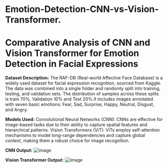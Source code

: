 # Emotion-Detection-CNN-vs-Vision-Transformer.


# Comparative Analysis of CNN and Vision Transformer for Emotion Detection in Facial Expressions

**Dataset Description:** The RAF-DB (Real-world Affective Face Database) is a widely used dataset for facial expression recognition, sourced from Kaggle. The data was combined into a single folder and randomly split into training, testing, and validation sets. The distribution of samples across these splits is train 70%, Validation 10% and Test 20%.It includes images annotated with seven basic emotions: Fear, Sad, Surprise, Happy, Neutral, Disgust, and Angry.


**Models Used:**
Convolutional Neural Networks (CNN): CNNs are effective for image-based tasks due to their ability to capture spatial features and hierarchical patterns.
Vision Transformers (ViT): ViTs employ self-attention mechanisms to model long-range dependencies and capture global context, making them a robust choice for image recognition.


**CNN Output:**
![image](https://github.com/user-attachments/assets/47cd3ce1-b83c-4144-8aa7-587358df6207)


**Vision Transformer Output:**
![image](https://github.com/user-attachments/assets/904c74fe-6a62-47d6-adc4-680092d006d7)
